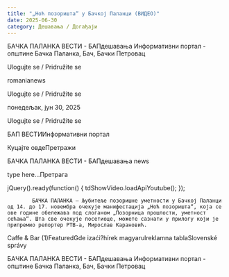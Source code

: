 ```yaml
---
title: "„Ноћ позоришта“ у Бачкој Паланци (ВИДЕО)"
date: 2025-06-30
category: Дешавања / Догађаји
---
```


БАЧКА ПАЛАНКА ВЕСТИ - БАПдешавања Информативни портал - општине Бачка Паланка, Бач, Бачки Петровац

Ulogujte se / Pridružite se

romanianews

Ulogujte se / Pridružite se

понедељак, јун 30, 2025

Ulogujte se / Pridružite se

БАП ВЕСТИИнформативни портал

Куцајте овдеПретражи

БАЧКА ПАЛАНКА ВЕСТИ - БАПдешавања news

type here...Претрага

jQuery().ready(function() {
                            tdShowVideo.loadApiYoutube(); 
                        });
                        
                    
            БАЧКА ПАЛАНКА – Љубитеље позоришне уметности у Бачкој Паланци од 14. до 17. новембра очекује манифестација „Ноћ позоришта“, која се ове године обележава под слоганом „Позорница прошлости, уметност сећања“. Шта све очекује посетиоце, можете сазнати у прилогу који је припремио репортер РТВ-а, Мирослав Карановић.

Caffe & Bar (1)FeaturedGde izaći?hírek magyarulreklamna tablaSlovenské správy

БАЧКА ПАЛАНКА ВЕСТИ - БАПдешавања Информативни портал - општине Бачка Паланка, Бач, Бачки Петровац
